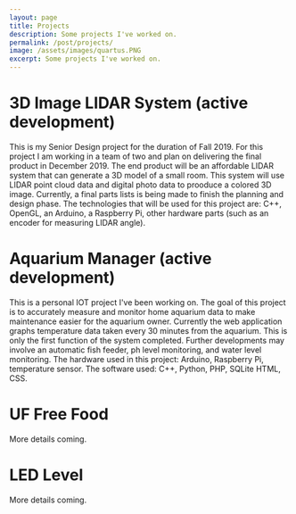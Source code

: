 ```yaml
---
layout: page
title: Projects
description: Some projects I've worked on.
permalink: /post/projects/
image: /assets/images/quartus.PNG
excerpt: Some projects I've worked on.
---
```


# 3D Image LIDAR System (active development)
This is my Senior Design project for the duration of Fall 2019. For this project I am working in a team of two and plan on delivering the final product in December 2019. The end product will be an affordable LIDAR system that can generate a 3D model of a small room.  This system will use LIDAR point cloud data and digital photo data to prooduce a colored 3D image. Currently, a final parts lists is being made to finish the planning and design phase. The technologies that will be used for this project are: C++, OpenGL, an Arduino, a Raspberry Pi, other hardware parts (such as an encoder for measuring LIDAR angle).


# Aquarium Manager (active development)
This is a personal IOT project I've been working on.  The goal of this project is to accurately measure and monitor home aquarium data to make maintenance easier for the aquarium owner. Currently the web application graphs temperature data taken every 30 minutes from the aquarium.  This is only the first function of the system completed.  Further developments may involve an automatic fish feeder, ph level monitoring, and water level monitoring. The hardware used in this project: Arduino, Raspberry Pi, temperature sensor. The software used: C++, Python, PHP, SQLite HTML, CSS.

# UF Free Food
More details coming.

# LED Level
More details coming.